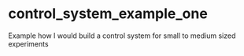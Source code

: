 # control_system_example_one
Example how I would build a control system for small to medium sized experiments
